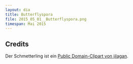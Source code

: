 ```yaml
---
layout: dia
title: Butterflyspora
file: 2015_05_01__Butterflyspora.png
timespan: Mai 2015
---
```


## Credits

Der Schmetterling ist ein [Public Domain-Clipart von jilagan](https://web.archive.org/web/20150926114352/https://openclipart.org/detail/5815/butterfly).
